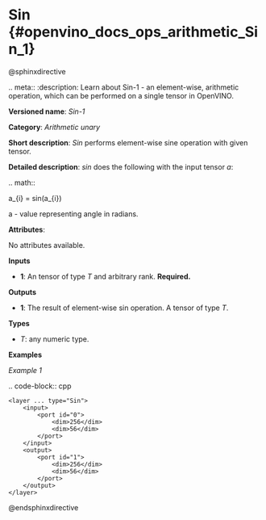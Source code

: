 # Sin {#openvino_docs_ops_arithmetic_Sin_1}

@sphinxdirective

.. meta::
  :description: Learn about Sin-1 - an element-wise, arithmetic operation, which 
                can be performed on a single tensor in OpenVINO.

**Versioned name**: *Sin-1*

**Category**: *Arithmetic unary*

**Short description**: *Sin* performs element-wise sine operation with given tensor.

**Detailed description**: *sin* does the following with the input tensor *a*:

.. math::

   a_{i} = sin(a_{i})


a - value representing angle in radians.

**Attributes**:

No attributes available.

**Inputs**

* **1**: An tensor of type *T* and arbitrary rank. **Required.**

**Outputs**

* **1**: The result of element-wise sin operation. A tensor of type *T*.

**Types**

* *T*: any numeric type.


**Examples**

*Example 1*

.. code-block:: cpp

    <layer ... type="Sin">
        <input>
            <port id="0">
                <dim>256</dim>
                <dim>56</dim>
            </port>
        </input>
        <output>
            <port id="1">
                <dim>256</dim>
                <dim>56</dim>
            </port>
        </output>
    </layer>

@endsphinxdirective
